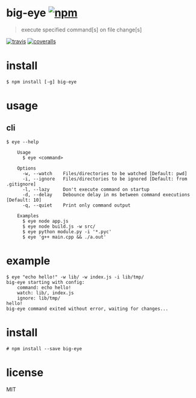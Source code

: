 # big-eye [![npm](https://img.shields.io/npm/v/big-eye.svg)](https://www.npmjs.com/package/big-eye)

> execute specified command[s] on file change[s]

[![travis](https://travis-ci.org/nikersify/big-eye.svg?branch=master)](https://travis-ci.org/nikersify/big-eye)
[![coveralls](https://coveralls.io/repos/github/nikersify/big-eye/badge.svg?branch=master)](https://coveralls.io/github/nikersify/big-eye?branch=master)

# install

`$ npm install [-g] big-eye`

# usage

## cli

```
$ eye --help

	Usage
	  $ eye <command>

	Options
	  -w, --watch    Files/directories to be watched [Default: pwd]
	  -i, --ignore   Files/directories to be ignored [Default: from .gitignore]
	  -l, --lazy     Don't execute command on startup
	  -d, --delay    Debounce delay in ms between command executions [Default: 10]
	  -q, --quiet    Print only command output

	Examples
	  $ eye node app.js
	  $ eye node build.js -w src/
	  $ eye python module.py -i '*.pyc'
	  $ eye 'g++ main.cpp && ./a.out'
```

# example

```
$ eye "echo hello!" -w lib/ -w index.js -i lib/tmp/
big-eye starting with config:
	command: echo hello!
	watch: lib/, index.js
	ignore: lib/tmp/
hello!
big-eye command exited without error, waiting for changes...
```

# install

`# npm install --save big-eye`

# license

MIT
